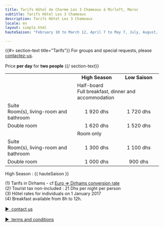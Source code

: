 ```yaml
---
title: Tarifs Hôtel de Charme Les 3 Chameaux à Mirleft, Maroc
subtitle: Tarifs Hôtel Les 3 Chameaux
description: Tarifs Hôtel Les 3 Chameaux
locale: en
layout: simple.html
hauteSaison: "February 10 to March 12, April 7 to May 7, July, August, October 20 to November 4th, December 22th to January 6th"

---
```


{{#> section-text title="Tarifs"}}
For groups and special requests, please [contactez-us](#contact).
<br><br>
Price **per day** for **two people**
{{/ section-text}}

<table>
    <tr>
        <td>&nbsp;</td>
        <td align="center">
            <b>High Season</b>
            <div class="fa fa-info-circle tooltip-block" data-title="{{ hauteSaison }}">
            </div>
        </td>
        <td align="center"><b>Low Saison</b></td>
    </tr>
    <tr>
        <td>&nbsp;</td>
        <td class="tarif__category" colspan="2">Half-board<br/>Full breakfast, dinner and accommodation</td>
    </tr>
    <tr>
        <td>
            <div class="tarif__title">Suite</div>
            Room(s), living-room and bathroom
        </td>
        <td align="center">1 920 dhs</td>
        <td align="center">1 720 dhs</td>
    </tr>
    <tr>
        <td>
            <div class="tarif__title">Double room</div>
        </td>
        <td align="center">1 620 dhs</td>
        <td align="center">1 520 dhs</td>
    </tr>
    <tr>
        <td>&nbsp;</td>
        <td class="tarif__category" colspan="2">Room only</td>
    </tr>
    <tr>
        <td>
            <div class="tarif__title">Suite</div>
            Room(s), living-room and bathroom
        </td>
        <td align="center">1 300 dhs</td>
        <td align="center">1 100 dhs</td>
    </tr>
    <tr>
        <td>
            <div class="tarif__title">Double room</div>
        </td>
        <td align="center">1 000 dhs</td>
        <td align="center">  900 dhs</td>
    </tr>
</table>

High Season : {{ hauteSaison }}

(1) Tarifs in Dirhams - cf <a href="https://www.google.fr/webhp?ie=UTF-8#q=1+EUR+en+MAD" target="_blank">Euro => Dirhams conversion rate</a>
<br>
(2) Tourist tax non-included : 21 Dhs per night per person
<br>
(3) Hôtel rates for individuals on 1 January 2017
<br>
(4) Breakfast available from 8h to 12h.
<br><br>
<a class="button big" href="#contact" style="cursor: pointer;">▶&nbsp;&nbsp;contact us</a>
<br><br>
<a class="button small" href="/assets/CGV.pdf" style="cursor: pointer;">▶&nbsp;&nbsp;terms and conditions</a>
